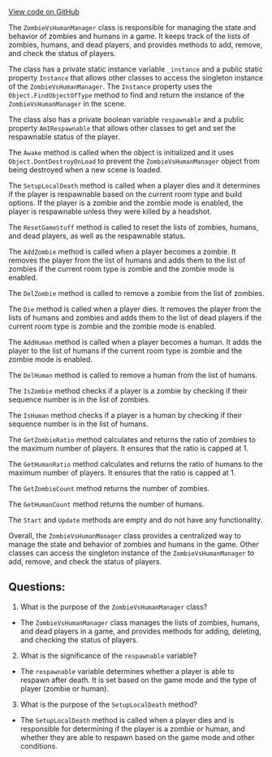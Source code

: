 [View code on GitHub](https://github.com/TieHaxJan/Brick-Force/Assembly-CSharp\ZombieVsHumanManager.cs)

The `ZombieVsHumanManager` class is responsible for managing the state and behavior of zombies and humans in a game. It keeps track of the lists of zombies, humans, and dead players, and provides methods to add, remove, and check the status of players.

The class has a private static instance variable `_instance` and a public static property `Instance` that allows other classes to access the singleton instance of the `ZombieVsHumanManager`. The `Instance` property uses the `Object.FindObjectOfType` method to find and return the instance of the `ZombieVsHumanManager` in the scene.

The class also has a private boolean variable `respawnable` and a public property `AmIRespawnable` that allows other classes to get and set the respawnable status of the player.

The `Awake` method is called when the object is initialized and it uses `Object.DontDestroyOnLoad` to prevent the `ZombieVsHumanManager` object from being destroyed when a new scene is loaded.

The `SetupLocalDeath` method is called when a player dies and it determines if the player is respawnable based on the current room type and build options. If the player is a zombie and the zombie mode is enabled, the player is respawnable unless they were killed by a headshot.

The `ResetGameStuff` method is called to reset the lists of zombies, humans, and dead players, as well as the respawnable status.

The `AddZombie` method is called when a player becomes a zombie. It removes the player from the list of humans and adds them to the list of zombies if the current room type is zombie and the zombie mode is enabled.

The `DelZombie` method is called to remove a zombie from the list of zombies.

The `Die` method is called when a player dies. It removes the player from the lists of humans and zombies and adds them to the list of dead players if the current room type is zombie and the zombie mode is enabled.

The `AddHuman` method is called when a player becomes a human. It adds the player to the list of humans if the current room type is zombie and the zombie mode is enabled.

The `DelHuman` method is called to remove a human from the list of humans.

The `IsZombie` method checks if a player is a zombie by checking if their sequence number is in the list of zombies.

The `IsHuman` method checks if a player is a human by checking if their sequence number is in the list of humans.

The `GetZombieRatio` method calculates and returns the ratio of zombies to the maximum number of players. It ensures that the ratio is capped at 1.

The `GetHumanRatio` method calculates and returns the ratio of humans to the maximum number of players. It ensures that the ratio is capped at 1.

The `GetZombieCount` method returns the number of zombies.

The `GetHumanCount` method returns the number of humans.

The `Start` and `Update` methods are empty and do not have any functionality.

Overall, the `ZombieVsHumanManager` class provides a centralized way to manage the state and behavior of zombies and humans in the game. Other classes can access the singleton instance of the `ZombieVsHumanManager` to add, remove, and check the status of players.
## Questions: 
 1. What is the purpose of the `ZombieVsHumanManager` class?
- The `ZombieVsHumanManager` class manages the lists of zombies, humans, and dead players in a game, and provides methods for adding, deleting, and checking the status of players.

2. What is the significance of the `respawnable` variable?
- The `respawnable` variable determines whether a player is able to respawn after death. It is set based on the game mode and the type of player (zombie or human).

3. What is the purpose of the `SetupLocalDeath` method?
- The `SetupLocalDeath` method is called when a player dies and is responsible for determining if the player is a zombie or human, and whether they are able to respawn based on the game mode and other conditions.